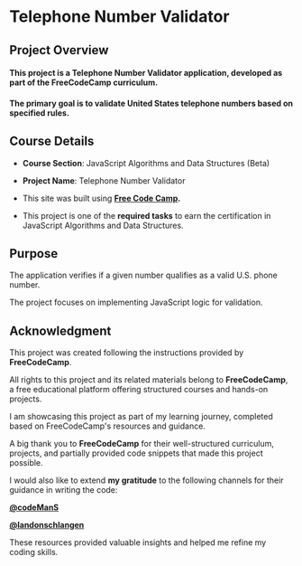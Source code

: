 # **Telephone Number Validator**

## **Project Overview**

#### This project is a **Telephone Number Validator application**, developed as part of the FreeCodeCamp curriculum. 

#### The primary goal is to validate United States telephone numbers based on specified rules.

## **Course Details**

+ **Course Section**: JavaScript Algorithms and Data Structures (Beta)
  
+ **Project Name**: Telephone Number Validator
  
+ This site was built using **[Free Code Camp](https://www.freecodecamp.org/).**
  
+ This project is one of the **required tasks** to earn the certification in JavaScript Algorithms and Data Structures.

## **Purpose**

The application verifies if a given number qualifies as a valid U.S. phone number.

The project focuses on implementing JavaScript logic for validation.

## **Acknowledgment**

This project was created following the instructions provided by **FreeCodeCamp**.

All rights to this project and its related materials belong to **FreeCodeCamp**, a free educational platform offering structured courses and hands-on projects.

I am showcasing this project as part of my learning journey, completed based on FreeCodeCamp's resources and guidance.

A big thank you to **FreeCodeCamp** for their well-structured curriculum, projects, and partially provided code snippets that made this project possible.

I would also like to extend **my gratitude** to the following channels for their guidance in writing the code:

**[@codeManS](https://www.youtube.com/@codeManS)**

**[@landonschlangen](https://www.youtube.com/@landonschlangen)**

These resources provided valuable insights and helped me refine my coding skills.
